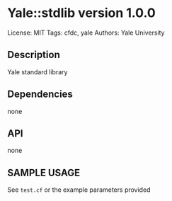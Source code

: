 # Yale::stdlib version 1.0.0

License: MIT
Tags: cfdc, yale
Authors: Yale University

## Description
Yale standard library

## Dependencies
none

## API
none

## SAMPLE USAGE
See `test.cf` or the example parameters provided

